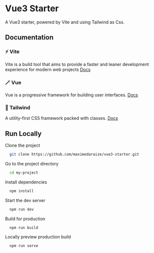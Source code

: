 # Vue3 Starter

A Vue3 starter, powered by Vite and using Tailwind as Css.

## Documentation

### ⚡️ Vite

Vite is a build tool that aims to provide a faster and leaner development experience for modern web projects
[Docs](https://vitejs.dev/guide/)

### 🪄 Vue

Vue is a progressive framework for building user interfaces.
[Docs](https://v3.vuejs.org/guide/introduction.html)

### 🎨 Tailwind

A utility-first CSS framework packed with classes.
[Docs](https://tailwindcss.com/docs)

## Run Locally

Clone the project

```bash
  git clone https://github.com/maximedaraize/vue3-starter.git
```

Go to the project directory

```bash
  cd my-project
```

Install dependencies

```bash
  npm install
```

Start the dev server

```bash
  npm run dev
```

Build for production

```bash
  npm run build
```

Locally preview production build

```bash
  npm run serve
```
